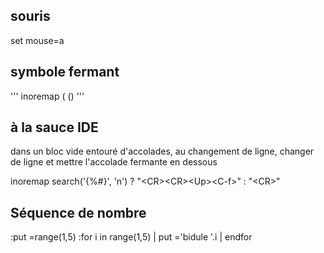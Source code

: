 ## souris

   set mouse=a

## symbole fermant

'''
inoremap ( ()<Left>
'''

## à la sauce IDE
dans un bloc vide entouré d'accolades, au changement de ligne, changer de ligne et mettre l'accolade fermante en dessous

  inoremap <expr> <CR> search('{\%#}', 'n') ? "\<CR>\<CR>\<Up>\<C-f>" : "\<CR>"   

## Séquence de nombre

   :put =range(1,5)
   :for i in range(1,5) | put ='bidule '.i | endfor

